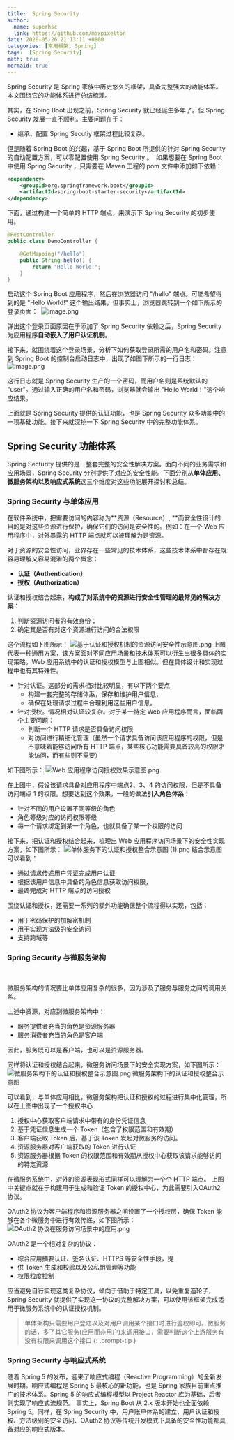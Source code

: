 ```yaml
---
title:  Spring Security 
author:
  name: superhsc
  link: https://github.com/maxpixelton
date: 2020-05-26 21:13:11 +0800
categories: [常用框架, Spring]
tags:  [Spring Security]
math: true
mermaid: true
---
```


Spring Security 是 Spring 家族中历史悠久的框架，具备完整强大的功能体系。本文围绕它的功能体系进行总结梳理。

其实，在 Sping Boot 出现之前，Spring Security 就已经诞生多年了。但 Spring Security 发展一直不顺利。主要问题在于：

- 继承、配置 Spring Secutiy 框架过程比较复杂。


但是随着 Spring Boot 的兴起，基于 Spring Boot 所提供的针对 Spring Security 的自动配置方案，可以零配置使用 Spring Security 。
​
如果想要在 Spring Boot 中使用 Spring Security ，只需要在 Maven 工程的 pom 文件中添加如下依赖：
```xml
<dependency>
	<groupId>org.springframework.boot</groupId>
	<artifactId>spring-boot-starter-security</artifactId>
</dependency>
```
下面，通过构建一个简单的 HTTP 端点，来演示下 Spring Security 的初步使用。
```java
@RestController
public class DemoController {

    @GetMapping("/hello")
    public String hello() {
        return "Hello World!";
    }
}

```

启动这个 Spring Boot 应用程序，然后在浏览器访问 "/hello" 端点。可能希望得到的是 "Hello World!" 这个输出结果，但事实上，浏览器跳转到一个如下所示的登录页面：
​
![image.png](https://maxpixelton.github.io/images/assert/spring-security/0101.png)

弹出这个登录页面原因在于添加了 Spring Security 依赖之后，Spring Security 为应用程序**自动嵌入了用户认证机制**。


接下来，就围绕着这个登录场景，分析下如何获取登录所需的用户名和密码。注意到 Spring Boot 的控制台启动日志中，出现了如图下所示的一行日志：
![image.png](https://maxpixelton.github.io/images/assert/spring-security/0102.png)


这行日志就是 Spring Security 生产的一个密码，而用户名则是系统默认的 "user"。通过输入正确的用户名和密码，浏览器就会输出 "Hello World！"这个响应结果。


上面就是 Spring Security 提供的认证功能，也是 Spring Security 众多功能中的一项基础功能。接下来就深挖一下 Spring Security 中的完整功能体系。


## Spring Security 功能体系


Spring Secturity 提供的是一整套完整的安全性解决方案。面向不同的业务需求和应用场景，Spring Security 分别提供了对应的安全性能。下面分别从**单体应用、微服务架构以及响应式系统**这三个维度对这些功能展开探讨和总结。


### Spring Security 与单体应用


在软件系统中，把需要访问的内容称为**资源（Resource）, **而安全性设计的目的是对这些资源进行保护，确保它们的访问是安全性的。例如：在一个 Web 应用程序中，对外暴露的 HTTP 端点就可以被理解为是资源。
​

对于资源的安全性访问，业界存在一些常见的技术体系，这些技术体系中都存在既容易理解又容易混淆的两个概念：

- **认证（Authentication）**
- **授权（Authorization）**

认证和授权结合起来，**构成了对系统中的资源进行安全性管理的最常见的解决方案**：
1. 判断资源访问者的有效身份；
2. 确定其是否有对这个资源进行访问的合法权限

这个流程如下图所示：
![基于认证和授权机制的资源访问安全性示意图.png](https://maxpixelton.github.io/images/assert/spring-security/0103.png)
​
上图代表一种通用方案，该方案面对不同应用场景和技术体系可以衍生出很多具体的实现策略。
​
Web 应用系统中的认证和授权模型与上图相似。但在具体设计和实现过程中也有其特殊性。
​
- 针对认证。这部分的需求相对比较明显，有以下两个要点
   - 构建一套完整的存储体系，保存和维护用户信息，
   - 确保在处理请求过程中合理利用这些用户信息。
- 针对授权。情况相对认证较复杂。对于某一特定 Web 应用程序而言，面临两个主要问题：
   - 判断一个 HTTP 请求是否具备访问权限
   - 对访问进行精细化管理（虽然一个请求具备访问该应用程序的权限，但是不意味着能够访问所有 HTTP 端点，某些核心功能需要具备较高的权限才能访问，而有些则不需要）

如下图所示：
![Web 应用程序访问授权效果示意图.png](https://maxpixelton.github.io/images/assert/spring-security/0104.png)
​

在上图中，假设该请求具备对应用程序中端点2、3、4 的访问权限，但是不具备访问端点 1 的权限。想要达到这个效果，一般的做法**引入角色体系**：
- 针对不同的用户设置不同等级的角色
- 角色等级对应的访问权限等级
- 每一个请求绑定到某一个角色，也就具备了某一个权限的访问



接下来，把认证和授权结合起来，梳理出 Web 应用程序访问场景下的安全性实现方案，如下图所示：
![单体服务下的认证和授权整合示意图 (1).png](https://maxpixelton.github.io/images/assert/spring-security/0105.png)
结合示意图可以看到：
- 通过请求传递用户凭证完成用户认证
- 根据该用户信息中具备的角色信息获取访问权限，
- 最终完成对 HTTP 端点的访问授权


围绕认证和授权，还需要一系列的额外功能确保整个流程得以实现，包括：
- 用于密码保护的加解密机制
- 用于实现方法级的安全访问
- 支持跨域等

### Spring Security 与微服务架构
​

微服务架构的情况要比单体应用复杂的很多，因为涉及了服务与服务之间的调用关系。
​

上述中资源，对应到微服务架构中：

- 服务提供者充当的角色是资源服务器
- 服务消费者充当的角色是客户端

因此，服务既可以是客户端，也可以是资源服务器。
​

同样将认证和授权结合起来，微服务访问场景下的安全实现方案，如下图所示：
![微服务架构下的认证和授权整合示意图.png](https://maxpixelton.github.io/images/assert/spring-security/0106.png)
微服务架构下的认证和授权整合示意图


可以看到，与单体应用相比，微服务架构把认证和授权的过程进行集中化管理，所以在上图中出现了一个授权中心

1. 授权中心获取客户端请求中带有的身份凭证信息
2. 基于凭证信息生成一个 Token（包含了权限范围和有效期）
3. 客户端获取 Token 后，基于该 Token 发起对微服务的访问。
4. 资源服务器对客户端获取的 Token 进行认证
5. 资源服务器根据 Token 的权限范围和有效期从授权中心获取该请求能够访问的特定资源

在微服务系统中，对外的资源表现形式同样可以理解为一个个 HTTP 端点。
​
上图中关键点就在于构建用于生成和验证 Token 的授权中心，为此需要引入OAuth2 协议。

OAuth2 协议为客户端程序和资源服务器之间设置了一个授权层，确保 Token 能够在各个微服务中进行有效传递，如下图所示：
![OAuth2 协议在服务访问场景中的应用.png](https://maxpixelton.github.io/images/assert/spring-security/0107.png)


OAuth2 是一个相对复杂的协议：
- 综合应用摘要认证、签名认证、HTTPS 等安全性手段，提
- 供 Token 生成和校验以及公私钥管理等功能
- 权限粒度控制

​应当避免自行实现这类复杂协议，倾向于借助于特定工具，以免重复造轮子，Spring Security 就提供了实现这一协议的完整解决方案，可以使用该框架完成适用于微服务系统中的认证授权机制。


> 单体架构只需要用户登陆以及对用户调用某个接口时进行鉴权即可。微服务的话，多了其它服务(应用而非用户)来调用接口，需要判断这个上游服务有没有权限来调用这个接口
{: .prompt-tip }


### Spring Security 与响应式系统


随着 Spring 5 的发布，迎来了响应式编程（Reactive Programming）的全新发展时期。响应式编程是 Spring 5 最核心的新功能，也是 Spring 家族目前重点推广的技术体系。Spring 5 的响应式编程模型以 Project Reactor 库为基础，后者则实现了响应式流规范。
事实上，Spring Boot 从 2.x 版本开始也全面依赖 Spring 5。同样，在 Spring Security 中，用户账户体系的建立、用户认证和授权、方法级别的安全访问、OAuth2 协议等传统开发模式下具备的安全性功能都具备对应的响应式版本。














